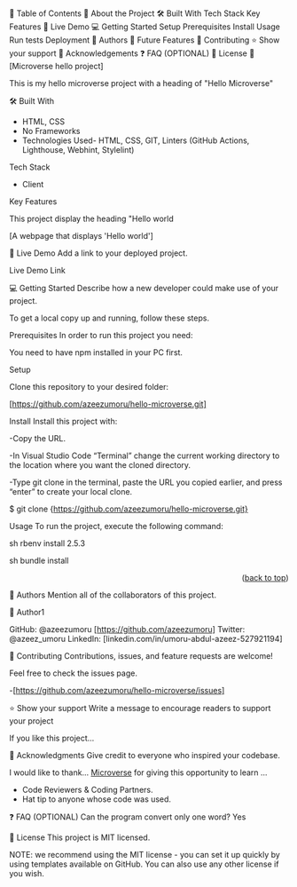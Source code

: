 📗 Table of Contents
📖 About the Project
🛠 Built With
Tech Stack
Key Features
🚀 Live Demo
💻 Getting Started
Setup
Prerequisites
Install
Usage
Run tests
Deployment
👥 Authors
🔭 Future Features
🤝 Contributing
⭐️ Show your support
🙏 Acknowledgements
❓ FAQ (OPTIONAL)
📝 License
📖 [Microverse hello project]

This is my hello microverse project with a heading of "Hello Microverse"

🛠 Built With

- HTML, CSS
- No Frameworks
- Technologies Used- HTML, CSS, GIT, Linters (GitHub Actions, Lighthouse, Webhint, Stylelint)

Tech Stack

- Client

Key Features

This project display the heading "Hello world

[A webpage that displays 'Hello world']


🚀 Live Demo
Add a link to your deployed project.

Live Demo Link


💻 Getting Started
Describe how a new developer could make use of your project.

To get a local copy up and running, follow these steps.

Prerequisites
In order to run this project you need:

You need to have npm installed in your PC first.

Setup

Clone this repository to your desired folder:

[https://github.com/azeezumoru/hello-microverse.git]

Install
Install this project with:

-Copy the URL.

-In Visual Studio Code “Terminal” change the current working directory to the location where you want the cloned directory.

-Type git clone in the terminal, paste the URL you copied earlier, and press “enter” to create your local clone.


$ git clone {https://github.com/azeezumoru/hello-microverse.git}

Usage
To run the project, execute the following command:

sh
 rbenv install 2.5.3

sh
 bundle install


<p align="right">(<a href="#readme-top">back to top</a>)</p>


👥 Authors
Mention all of the collaborators of this project.

👤 Author1

GitHub: @azeezumoru [https://github.com/azeezumoru]
Twitter: @azeez_umoru
LinkedIn: [linkedin.com/in/umoru-abdul-azeez-527921194]


🤝 Contributing
Contributions, issues, and feature requests are welcome!

Feel free to check the issues page.

-[https://github.com/azeezumoru/hello-microverse/issues]



⭐️ Show your support
Write a message to encourage readers to support your project

If you like this project...


🙏 Acknowledgments
Give credit to everyone who inspired your codebase.

I would like to thank... [Microverse](https://www.microverse.org/) for giving this opportunity to learn ...
- Code Reviewers & Coding Partners.
- Hat tip to anyone whose code was used.


❓ FAQ (OPTIONAL)
Can the program convert only one word?
Yes


📝 License
This project is MIT licensed.

NOTE: we recommend using the MIT license - you can set it up quickly by using templates available on GitHub. You can also use any other license if you wish.